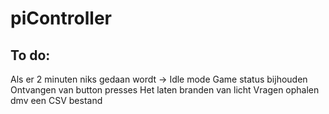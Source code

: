 # piController

## To do:
Als er 2 minuten niks gedaan wordt -> Idle mode
Game status bijhouden
Ontvangen van button presses
Het laten branden van licht
Vragen ophalen dmv een CSV bestand


